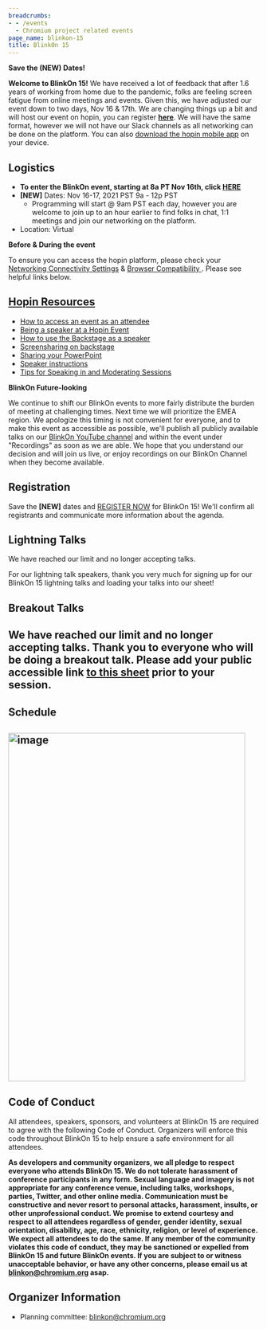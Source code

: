 ```yaml
---
breadcrumbs:
- - /events
  - Chromium project related events
page_name: blinkon-15
title: BlinkOn 15
---
```


**Save the (NEW) Dates!**

**Welcome to BlinkOn 15!** We have received a lot of feedback that after 1.6
years of working from home due to the pandemic, folks are feeling screen fatigue
from online meetings and events. Given this, we have adjusted our event down to
two days, Nov 16 & 17th. We are changing things up a bit and will host our event
on hopin, you can register [**here**](https://hopin.com/events/blinkon-15). We
will have the same format, however we will not have our Slack channels as all
networking can be done on the platform. You can also [download the hopin mobile
app](https://hopin.zendesk.com/hc/en-us/sections/360012637371--Mobile-App) on
your device.

## **Logistics**

*   **To enter the BlinkOn event, starting at 8a PT Nov 16th, click
            [HERE](https://app.hopin.com/events/blinkon-15/reception)**
*   **\[NEW\]** Dates: Nov 16-17, 2021 PST 9a - 12p PST
    *   Programming will start @ 9am PST each day, however you are
                welcome to join up to an hour earlier to find folks in chat, 1:1
                meetings and join our networking on the platform.
*   Location: Virtual

**Before & During the event**

To ensure you can access the hopin platform, please check your [Networking
Connectivity
Settings](https://hopin.zendesk.com/hc/en-us/articles/360056528911-Network-Connectivity-Settings)
& [Browser Compatibility
](https://hopin.zendesk.com/hc/en-us/articles/360056078872-Browser-Compatibility-for-online-events-on-Hopin).
Please see helpful links below.

## [Hopin Resources](https://docs.google.com/document/d/1SNTmngdbfc1OuxCOaw231guH53p8ks4-YnjecB6CtGk/edit#)

*   [How to access an event as an
            attendee](https://assets-global.website-files.com/5fb2950be125da5aa25af58e/60b95a6bcaf8722b6b83752c_How%20to%20Access%20an%20Event%20as%20an%20Attendee%20(1).pdf)
*   [Being a speaker at a Hopin
            Event](https://assets-global.website-files.com/5fb2950be125da5aa25af58e/60b95bbb779c0790ddf0ae27_Best%20Practices%20for%20Speakers.pdf)
*   [How to use the Backstage as a
            speaker](https://hopin.zendesk.com/hc/en-us/articles/360056078472-How-to-use-the-Backstage-as-a-speaker)
*   [Screensharing on
            backstage](https://hopin.zendesk.com/hc/en-us/articles/360056078412-How-to-present-slides-on-the-Hopin-Backstage)
*   [Sharing your
            PowerPoint](https://hopin.zendesk.com/hc/en-us/articles/360056527631-Sharing-your-Powerpoint)
*   [Speaker
            instructions](https://hopin.zendesk.com/hc/en-us/articles/360056078432-Speaker-Instructions)
*   [Tips for Speaking in and Moderating
            Sessions](https://hopin.zendesk.com/hc/en-us/articles/4402442259220-Tips-for-Speaking-in-and-Moderating-Sessions)

**BlinkOn Future-looking**

We continue to shift our BlinkOn events to more fairly distribute the burden of
meeting at challenging times. Next time we will prioritize the EMEA region. We
apologize this timing is not convenient for everyone, and to make this event as
accessible as possible, we'll publish all publicly available talks on our
[BlinkOn YouTube channel](https://www.youtube.com/user/blinkontalks) and within
the event under "Recordings" as soon as we are able. We hope that you understand
our decision and will join us live, or enjoy recordings on our BlinkOn Channel
when they become available.

## **Registration**

Save the **\[NEW\]** dates and [REGISTER
NOW](https://hopin.com/events/blinkon-15) for BlinkOn 15! We'll confirm all
registrants and communicate more information about the agenda.

## Lightning Talks

We have reached our limit and no longer accepting talks.

For our lightning talk speakers, thank you very much for signing up for our
BlinkOn 15 lightning talks and loading your talks into our sheet!

## Breakout Talks

## We have reached our limit and no longer accepting talks. Thank you to everyone who will be doing a breakout talk. Please add your public accessible link [to this sheet](https://docs.google.com/spreadsheets/d/1x2MXoLaYENQg7WKHWspzwAuttDB38T5pc74ZHRYEKgo/edit#gid=0) prior to your session.

## Schedule

## **<img alt="image" src="http://www.google.com/chart?chc=sites&cht=d&chdp=sites&chl=%5B%5BGoogle+Gadget'%3D20'f%5Cv'a%5C%3D0'10'%3D475'0'dim'%5Cbox1'b%5CF6F6F6'fC%5CF6F6F6'eC%5C0'sk'%5C%5B%22Include+gadget+(iframe)%22'%5D'a%5CV%5C%3D12'f%5C%5DV%5Cta%5C%3D10'%3D0'%3D476'%3D697'dim'%5C%3D10'%3D10'%3D476'%3D697'vdim'%5Cbox1'b%5Cva%5CF6F6F6'fC%5CC8C8C8'eC%5C'a%5C%5Do%5CLauto'f%5C&sig=fLkW1Kkvb6mVxNQcAOw6Rge97c8" height=700 width=475>**

## **Code of Conduct**

All attendees, speakers, sponsors, and volunteers at BlinkOn 15 are required to
agree with the following Code of Conduct. Organizers will enforce this code
throughout BlinkOn 15 to help ensure a safe environment for all attendees.

**As developers and community organizers, we all pledge to respect everyone who
attends BlinkOn 15. We do not tolerate harassment of conference participants in
any form. Sexual language and imagery is not appropriate for any conference
venue, including talks, workshops, parties, Twitter, and other online media.
Communication must be constructive and never resort to personal attacks,
harassment, insults, or other unprofessional conduct. We promise to extend
courtesy and respect to all attendees regardless of gender, gender identity,
sexual orientation, disability, age, race, ethnicity, religion, or level of
experience. We expect all attendees to do the same. If any member of the
community violates this code of conduct, they may be sanctioned or expelled from
BlinkOn 15 and future BlinkOn events. If you are subject to or witness
unacceptable behavior, or have any other concerns, please email us at
[blinkon@chromium.org](mailto:blinkon@chromium.org) asap.**

## **Organizer Information**

*   Planning committee:
            [blinkon@chromium.org](mailto:blinkon@chromium.org)